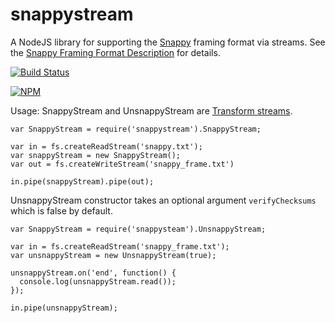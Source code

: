 snappystream
===========
A NodeJS library for supporting the
[Snappy](https://code.google.com/p/snappy/) framing format via streams. See
the [Snappy Framing Format
Description](https://snappy.googlecode.com/svn/trunk/framing_format.txt) for
details.

[![Build Status](https://travis-ci.org/dudleycarr/snappystream.png?branch=master)](https://travis-ci.org/dudleycarr/snappystream)

[![NPM](https://nodei.co/npm/snappystream.png?downloads=true)](https://nodei.co/npm/snappystream/)

Usage:
SnappyStream and UnsnappyStream are
[Transform streams](http://nodejs.org/api/stream.html#stream_class_stream_transform).

```
var SnappyStream = require('snappystream').SnappyStream;

var in = fs.createReadStream('snappy.txt');
var snappyStream = new SnappyStream();
var out = fs.createWriteStream('snappy_frame.txt')

in.pipe(snappyStream).pipe(out);
```

UnsnappyStream constructor takes an optional argument ```verifyChecksums```
which is false by default.

```
var SnappyStream = require('snappysteam').UnsnappyStream;

var in = fs.createReadStream('snappy_frame.txt');
var unsnappyStream = new UnsnappyStream(true);

unsnappyStream.on('end', function() {
  console.log(unsnappyStream.read());
});

in.pipe(unsnappyStream);
```

